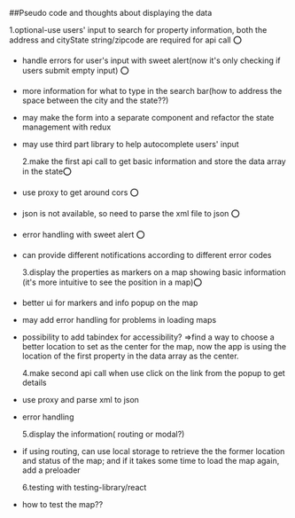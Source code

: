 ##Pseudo code and thoughts about displaying the data

1.optional-use users' input to search for property information, both the address and cityState string/zipcode are required for api call ⭕

-   handle errors for user's input with sweet alert(now it's only checking if users submit empty input) ⭕
-   more information for what to type in the search bar(how to address the space between the city and the state??)
-   may make the form into a separate component and refactor the state management with redux
-   may use third part library to help autocomplete users' input

    2.make the first api call to get basic information and store the data array in the state⭕

-   use proxy to get around cors ⭕
-   json is not available, so need to parse the xml file to json ⭕
-   error handling with sweet alert ⭕
-   can provide different notifications according to different error codes

    3.display the properties as markers on a map showing basic information (it's more intuitive to see the position in a map)⭕

-   better ui for markers and info popup on the map
-   may add error handling for problems in loading maps
-   possibility to add tabindex for accessibility?
    =>find a way to choose a better location to set as the center for the map, now the app is using the location of the first property in the data array as the center.

    4.make second api call when use click on the link from the popup to get details

-   use proxy and parse xml to json
-   error handling

    5.display the information( routing or modal?)

-   if using routing, can use local storage to retrieve the the former location and status of the map; and if it takes some time to load the map again, add a preloader

    6.testing with testing-library/react

-   how to test the map??

